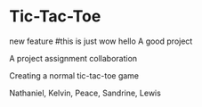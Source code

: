 # Tic-Tac-Toe

new feature
#this is just wow
hello A good project

A project assignment collaboration

Creating a normal tic-tac-toe game

Nathaniel, Kelvin, Peace, Sandrine, Lewis


